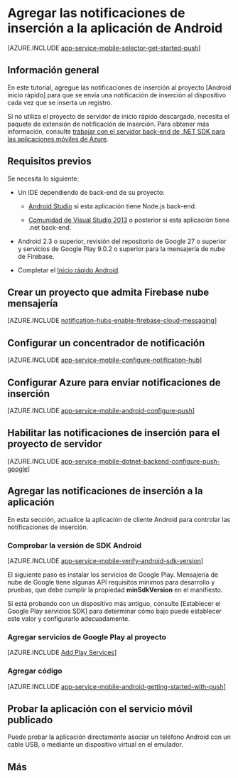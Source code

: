 <properties
    pageTitle="Agregar las notificaciones de inserción a la aplicación Android con aplicaciones móviles de Azure"
    description="Aprenda a usar aplicaciones de Azure Mobile enviar notificaciones de inserción a la aplicación de Android."
    services="app-service\mobile"
    documentationCenter="android"
    manager="erikre"
    editor=""
    authors="ysxu"/>

<tags
    ms.service="app-service-mobile"
    ms.workload="mobile"
    ms.tgt_pltfrm="mobile-android"
    ms.devlang="java"
    ms.topic="article"
    ms.date="10/12/2016"
    ms.author="yuaxu"/>

# <a name="add-push-notifications-to-your-android-app"></a>Agregar las notificaciones de inserción a la aplicación de Android

[AZURE.INCLUDE [app-service-mobile-selector-get-started-push](../../includes/app-service-mobile-selector-get-started-push.md)]

## <a name="overview"></a>Información general
En este tutorial, agregue las notificaciones de inserción al proyecto [Android inicio rápido] para que se envía una notificación de inserción al dispositivo cada vez que se inserta un registro.

Si no utiliza el proyecto de servidor de inicio rápido descargado, necesita el paquete de extensión de notificación de inserción. Para obtener más información, consulte [trabajar con el servidor back-end de .NET SDK para las aplicaciones móviles de Azure](app-service-mobile-dotnet-backend-how-to-use-server-sdk.md).

## <a name="prerequisites"></a>Requisitos previos

Se necesita lo siguiente:

* Un IDE dependiendo de back-end de su proyecto:

    * [Android Studio](https://developer.android.com/sdk/index.html) si esta aplicación tiene Node.js back-end.

    * [Comunidad de Visual Studio 2013](https://go.microsoft.com/fwLink/p/?LinkID=391934) o posterior si esta aplicación tiene .net back-end.

* Android 2.3 o superior, revisión del repositorio de Google 27 o superior y servicios de Google Play 9.0.2 o superior para la mensajería de nube de Firebase.

* Completar el [Inicio rápido Android].

## <a name="create-a-project-that-supports-firebase-cloud-messaging"></a>Crear un proyecto que admita Firebase nube mensajería

[AZURE.INCLUDE [notification-hubs-enable-firebase-cloud-messaging](../../includes/notification-hubs-enable-firebase-cloud-messaging.md)]

## <a name="configure-a-notification-hub"></a>Configurar un concentrador de notificación

[AZURE.INCLUDE [app-service-mobile-configure-notification-hub](../../includes/app-service-mobile-configure-notification-hub.md)]

## <a name="configure-azure-to-send-push-notifications"></a>Configurar Azure para enviar notificaciones de inserción

[AZURE.INCLUDE [app-service-mobile-android-configure-push](../../includes/app-service-mobile-android-configure-push-for-firebase.md)]

## <a name="enable-push-notifications-for-the-server-project"></a>Habilitar las notificaciones de inserción para el proyecto de servidor

[AZURE.INCLUDE [app-service-mobile-dotnet-backend-configure-push-google](../../includes/app-service-mobile-dotnet-backend-configure-push-google.md)]

## <a name="add-push-notifications-to-your-app"></a>Agregar las notificaciones de inserción a la aplicación

En esta sección, actualice la aplicación de cliente Android para controlar las notificaciones de inserción.

### <a name="verify-android-sdk-version"></a>Comprobar la versión de SDK Android

[AZURE.INCLUDE [app-service-mobile-verify-android-sdk-version](../../includes/app-service-mobile-verify-android-sdk-version.md)]

El siguiente paso es instalar los servicios de Google Play. Mensajería de nube de Google tiene algunas API requisitos mínimos para desarrollo y pruebas, que debe cumplir la propiedad **minSdkVersion** en el manifiesto.

Si está probando con un dispositivo más antiguo, consulte [Establecer el Google Play servicios SDK] para determinar cómo bajo puede establecer este valor y configurarlo adecuadamente.

### <a name="add-google-play-services-to-the-project"></a>Agregar servicios de Google Play al proyecto

[AZURE.INCLUDE [Add Play Services](../../includes/app-service-mobile-add-google-play-services.md)]

### <a name="add-code"></a>Agregar código

[AZURE.INCLUDE [app-service-mobile-android-getting-started-with-push](../../includes/app-service-mobile-android-getting-started-with-push.md)]

## <a name="test-the-app-against-the-published-mobile-service"></a>Probar la aplicación con el servicio móvil publicado

Puede probar la aplicación directamente asociar un teléfono Android con un cable USB, o mediante un dispositivo virtual en el emulador.

## <a name="more"></a>Más

<!-- URLs -->
[Inicio rápido Android]: app-service-mobile-android-get-started.md

[Configurar servicios de Google Play SDK]:https://developers.google.com/android/guides/setup
